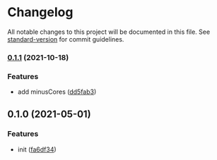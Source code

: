 # Changelog

All notable changes to this project will be documented in this file. See [standard-version](https://github.com/conventional-changelog/standard-version) for commit guidelines.

### [0.1.1](https://github.com/BlackGlory/hardware-concurrency/compare/v0.1.0...v0.1.1) (2021-10-18)


### Features

* add minusCores ([dd5fab3](https://github.com/BlackGlory/hardware-concurrency/commit/dd5fab3c583258522aa39f2c8744960b76d11734))

## 0.1.0 (2021-05-01)


### Features

* init ([fa6df34](https://github.com/BlackGlory/hardware-concurrency/commit/fa6df346ad1d328d0b8f0a2c89a4ec1c6a567c21))
